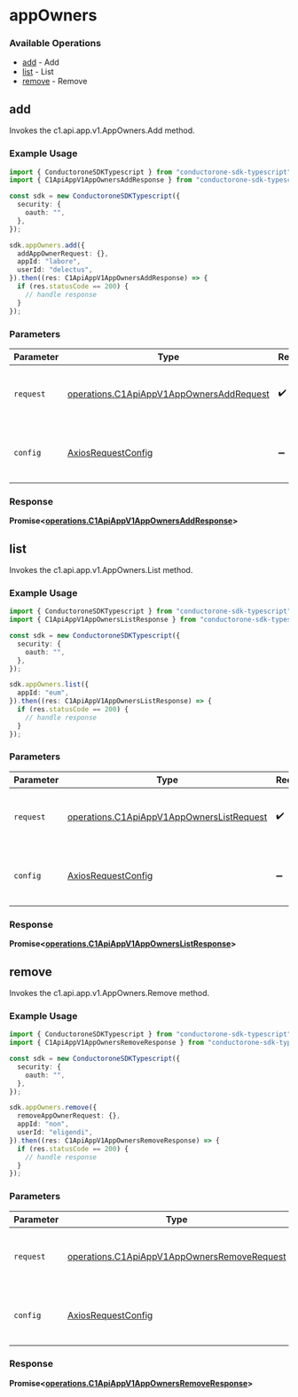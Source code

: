 # appOwners

### Available Operations

* [add](#add) - Add
* [list](#list) - List
* [remove](#remove) - Remove

## add

Invokes the c1.api.app.v1.AppOwners.Add method.

### Example Usage

```typescript
import { ConductoroneSDKTypescript } from "conductorone-sdk-typescript";
import { C1ApiAppV1AppOwnersAddResponse } from "conductorone-sdk-typescript/dist/sdk/models/operations";

const sdk = new ConductoroneSDKTypescript({
  security: {
    oauth: "",
  },
});

sdk.appOwners.add({
  addAppOwnerRequest: {},
  appId: "labore",
  userId: "delectus",
}).then((res: C1ApiAppV1AppOwnersAddResponse) => {
  if (res.statusCode == 200) {
    // handle response
  }
});
```

### Parameters

| Parameter                                                                                            | Type                                                                                                 | Required                                                                                             | Description                                                                                          |
| ---------------------------------------------------------------------------------------------------- | ---------------------------------------------------------------------------------------------------- | ---------------------------------------------------------------------------------------------------- | ---------------------------------------------------------------------------------------------------- |
| `request`                                                                                            | [operations.C1ApiAppV1AppOwnersAddRequest](../../models/operations/c1apiappv1appownersaddrequest.md) | :heavy_check_mark:                                                                                   | The request object to use for the request.                                                           |
| `config`                                                                                             | [AxiosRequestConfig](https://axios-http.com/docs/req_config)                                         | :heavy_minus_sign:                                                                                   | Available config options for making requests.                                                        |


### Response

**Promise<[operations.C1ApiAppV1AppOwnersAddResponse](../../models/operations/c1apiappv1appownersaddresponse.md)>**


## list

Invokes the c1.api.app.v1.AppOwners.List method.

### Example Usage

```typescript
import { ConductoroneSDKTypescript } from "conductorone-sdk-typescript";
import { C1ApiAppV1AppOwnersListResponse } from "conductorone-sdk-typescript/dist/sdk/models/operations";

const sdk = new ConductoroneSDKTypescript({
  security: {
    oauth: "",
  },
});

sdk.appOwners.list({
  appId: "eum",
}).then((res: C1ApiAppV1AppOwnersListResponse) => {
  if (res.statusCode == 200) {
    // handle response
  }
});
```

### Parameters

| Parameter                                                                                              | Type                                                                                                   | Required                                                                                               | Description                                                                                            |
| ------------------------------------------------------------------------------------------------------ | ------------------------------------------------------------------------------------------------------ | ------------------------------------------------------------------------------------------------------ | ------------------------------------------------------------------------------------------------------ |
| `request`                                                                                              | [operations.C1ApiAppV1AppOwnersListRequest](../../models/operations/c1apiappv1appownerslistrequest.md) | :heavy_check_mark:                                                                                     | The request object to use for the request.                                                             |
| `config`                                                                                               | [AxiosRequestConfig](https://axios-http.com/docs/req_config)                                           | :heavy_minus_sign:                                                                                     | Available config options for making requests.                                                          |


### Response

**Promise<[operations.C1ApiAppV1AppOwnersListResponse](../../models/operations/c1apiappv1appownerslistresponse.md)>**


## remove

Invokes the c1.api.app.v1.AppOwners.Remove method.

### Example Usage

```typescript
import { ConductoroneSDKTypescript } from "conductorone-sdk-typescript";
import { C1ApiAppV1AppOwnersRemoveResponse } from "conductorone-sdk-typescript/dist/sdk/models/operations";

const sdk = new ConductoroneSDKTypescript({
  security: {
    oauth: "",
  },
});

sdk.appOwners.remove({
  removeAppOwnerRequest: {},
  appId: "non",
  userId: "eligendi",
}).then((res: C1ApiAppV1AppOwnersRemoveResponse) => {
  if (res.statusCode == 200) {
    // handle response
  }
});
```

### Parameters

| Parameter                                                                                                  | Type                                                                                                       | Required                                                                                                   | Description                                                                                                |
| ---------------------------------------------------------------------------------------------------------- | ---------------------------------------------------------------------------------------------------------- | ---------------------------------------------------------------------------------------------------------- | ---------------------------------------------------------------------------------------------------------- |
| `request`                                                                                                  | [operations.C1ApiAppV1AppOwnersRemoveRequest](../../models/operations/c1apiappv1appownersremoverequest.md) | :heavy_check_mark:                                                                                         | The request object to use for the request.                                                                 |
| `config`                                                                                                   | [AxiosRequestConfig](https://axios-http.com/docs/req_config)                                               | :heavy_minus_sign:                                                                                         | Available config options for making requests.                                                              |


### Response

**Promise<[operations.C1ApiAppV1AppOwnersRemoveResponse](../../models/operations/c1apiappv1appownersremoveresponse.md)>**

